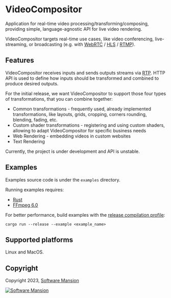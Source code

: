# VideoCompositor

Application for real-time video processing/transforming/composing, providing simple, language-agnostic API for live video rendering.

VideoCompositor targets real-time use cases, like video conferencing, live-streaming, or broadcasting (e.g. with [WebRTC](https://en.wikipedia.org/wiki/WebRTC) / [HLS](https://en.wikipedia.org/wiki/HTTP_Live_Streaming) / [RTMP](https://en.wikipedia.org/wiki/Real-Time_Messaging_Protocol)).

## Features

VideoCompositor receives inputs and sends outputs streams via [RTP](https://en.wikipedia.org/wiki/Real-time_Transport_Protocol).
HTTP API is used to define how inputs should be transformed and combined to produce desired outputs.

For the initial release, we want VideoCompositor to support those four types of transformations, that you can combine together:

- Common transformations - frequently used, already implemented transformations, like layouts, grids, cropping, corners rounding, blending, fading, etc.
- Custom shader transformations - registering and using custom shaders, allowing to adapt VideoCompositor for specific business needs
- Web Rendering - embedding videos in custom websites
- Text Rendering

Currently, the project is under development and API is unstable.

## Examples

Examples source code is under the `examples` directory.

Running examples requires:

- [Rust](https://www.rust-lang.org/tools/install)
- [FFmpeg 6.0](https://ffmpeg.org/download.html)

For better performance, build examples with the [release compilation profile](https://doc.rust-lang.org/book/ch14-01-release-profiles.html):

```console
cargo run --release --example <example_name>
```

## Supported platforms

Linux and MacOS.

## Copyright

Copyright 2023, [Software Mansion](https://swmansion.com/?utm_source=git&utm_medium=readme&utm_campaign=video_compositor)

[![Software Mansion](https://logo.swmansion.com/logo?color=white&variant=desktop&width=200&tag=membrane-github)](https://swmansion.com/?utm_source=git&utm_medium=readme&utm_campaign=video_compositor)

